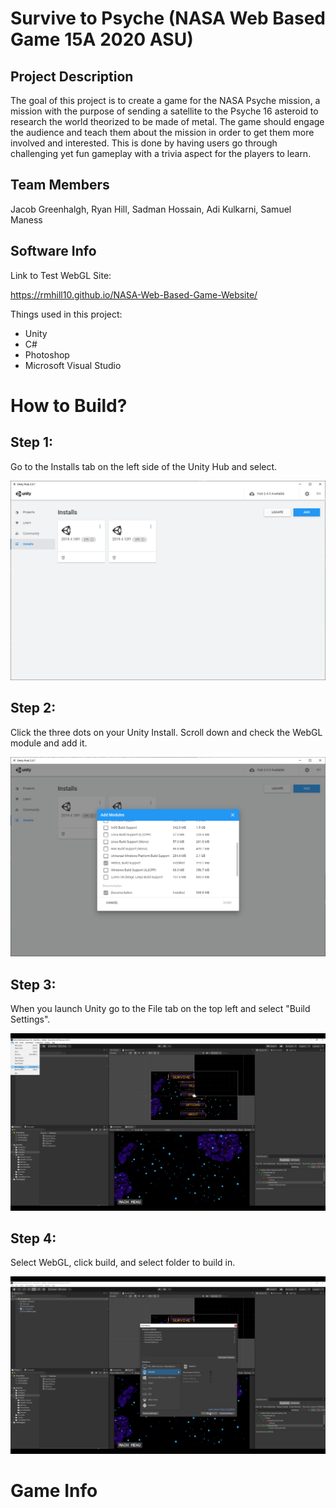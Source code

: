 # Survive to Psyche (NASA Web Based Game 15A 2020 ASU)

## Project Description

The goal of this project is to create a game for the NASA Psyche mission, a mission with the purpose of sending a satellite to the Psyche 16 asteroid to research the world theorized to be made of metal. The game should engage the audience and teach them about the mission in order to get them more involved and interested. This is done by having users go through challenging yet fun gameplay with a trivia aspect for the players to learn. 

## Team Members

Jacob Greenhalgh, Ryan Hill, Sadman Hossain, Adi Kulkarni, Samuel Maness

## Software Info

Link to Test WebGL Site:

https://rmhill10.github.io/NASA-Web-Based-Game-Website/

Things used in this project:

- Unity
- C#
- Photoshop
- Microsoft Visual Studio

# How to Build?

## Step 1:

Go to the Installs tab on the left side of the Unity Hub and select.

![image info](./pictures/InstallsTab.png)

## Step 2:

Click the three dots on your Unity Install.
Scroll down and check the WebGL module and add it.

![image info](./pictures/AddWebGLModule.png)

## Step 3:

When you launch Unity go to the File tab on the top left and select "Build Settings".

![image info](./pictures/fileBuild.png)

## Step 4:

Select WebGL, click build, and select folder to build in.

![image info](./pictures/buildWebGL.png)


# Game Info

